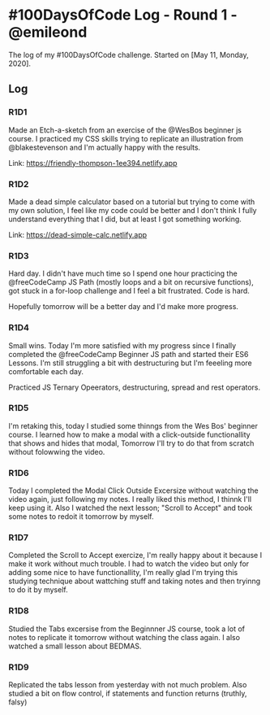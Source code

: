 # #100DaysOfCode Log - Round 1 - @emileond

The log of my #100DaysOfCode challenge. Started on [May 11, Monday, 2020].

## Log

### R1D1 
Made an Etch-a-sketch from an exercise of the @WesBos beginner js course.
I practiced my CSS skills trying to replicate an illustration from @blakestevenson
and I'm actually happy with the results.

Link: https://friendly-thompson-1ee394.netlify.app

### R1D2
Made a dead simple calculator based on a tutorial but trying to come with my own solution,
I feel like my code could be better and I don't think I fully understand everything that I did, but at least I got something working.

Link: https://dead-simple-calc.netlify.app

### R1D3
Hard day. I didn't have much time so I spend one hour practicing the @freeCodeCamp JS Path (mostly loops and a bit on recursive functions), got stuck in a for-loop challenge and I feel a bit frustrated. Code is hard.

Hopefully tomorrow will be a better day and I'd make more progress.

### R1D4
Small wins. Today I'm more satisfied with my progress since I finally completed the @freeCodeCamp Beginner JS path and started their ES6 Lessons. I'm still struggling a bit with destructuring but I'm feeeling more comfortable each day.

Practiced JS Ternary Opeerators, destructuring, spread and rest operators.

### R1D5
I'm retaking this, today I studied some thinngs from the Wes Bos' beginner course. I learned how to make a modal with a click-outside functionallity that shows and hides that modal, Tomorrow I'll try to do that from scratch without folowwing the video.

### R1D6
Today I completed the Modal Click Outside Excersize without watching the video again, just following my notes. I really liked this method, I thinnk I'll keep using it. Also I watched the next lesson; "Scroll to Accept" and took some notes to redoit it tomorrow by myself.

### R1D7
Completed the Scroll to Accept exercize, I'm really happy about it because I make it work without much trouble. I had to watch the video but only for adding some nice to have functionallity, I'm really glad I'm trying this studying technique about wattching stuff and taking notes and then tryinng to do it by myself.

### R1D8
Studied the Tabs excersise from the Beginnner JS course, took a lot of notes to replicate it tomorrow without watching the class again. I also watched a small lesson about BEDMAS.
### R1D9
Replicated the tabs lesson from yesterday with not much problem. Also studied a bit on flow control, if statements and function returns (truthly, falsy)
